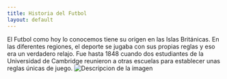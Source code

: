 ```yaml
---
title: Historia del Futbol
layout: default
---
```

El Futbol como hoy lo conocemos tiene su origen en las Islas Británicas. En las diferentes regiones, el deporte se jugaba con sus propias reglas y eso era un verdadero relajo. 
Fue hasta 1848 cuando dos estudiantes de la Universidad de Cambridge reunieron a otras escuelas para establecer unas reglas únicas de juego.
<img src="https://altamiracole.es/wp-content/uploads/2022/04/historia-bal%C3%B3n-.jpg" alt="Descripcion de la imagen">


